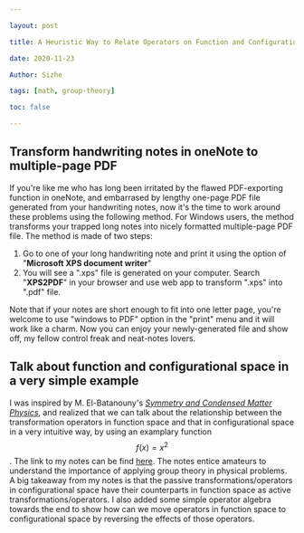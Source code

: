```yaml
---

layout: post

title: A Heuristic Way to Relate Operators on Function and Configurational Space  

date: 2020-11-23

Author: Sizhe

tags: [math, group-theory]

toc: false

---
```


## Transform handwriting notes in oneNote to multiple-page PDF

If you're like me who has long been irritated by the flawed PDF-exporting function in oneNote, and embarrased by lengthy one-page PDF file generated from your handwriting notes, now it's the time to work around these problems using the following method. For Windows users, the method transforms your trapped long notes into nicely formatted multiple-page PDF file. The method is made of two steps:<!--more-->

1. Go to one of your long handwriting note and print it using the option of "**Microsoft XPS document writer**"
2. You will see a ".xps" file is generated on your computer. Search "**XPS2PDF**" in your browser and use web app to transform ".xps" into ".pdf" file.

Note that if your notes are short enough to fit into one letter page, you're welcome to use "windows to PDF" option in the "print" menu and it will work like a charm. Now you can enjoy your newly-generated file and show off, my fellow control freak and neat-notes lovers.

## Talk about function and configurational space in a very simple example
I was inspired by M. El-Batanouny's [*Symmetry and Condensed Matter Physics*](https://www.cambridge.org/us/academic/subjects/physics/condensed-matter-physics-nanoscience-and-mesoscopic-physics/symmetry-and-condensed-matter-physics-computational-approach?format=HB&isbn=9780521828451), and realized that we can talk about the relationship between the transformation operators in function space and that in configurational space in a very intuitive way, by using an examplary function $$f(x)=x^2$$. The link to my notes can be find [here](https://drive.google.com/file/d/1hfOFklYlB18lDph6DlkLhZKdcwsSR_Ho/view?usp=sharing). The notes entice amateurs to understand the importance of applying group theory in physical problems. A big takeaway from my notes is that the passive transformations/operators in configurational space have their counterparts in function space as active transformations/operators. I also added some simple operator algebra towards the end to show how can we move operators in function space to configurational space by reversing the effects of those operators.